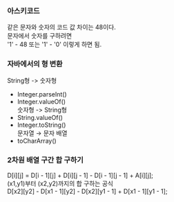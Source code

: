 ### 아스키코드
같은 문자와 숫자의 코드 값 차이는 48이다.    
문자에서 숫자를 구하려면  
'1' - 48 또는 '1' - '0' 이렇게 하면 됨. 

### 자바에서의 형 변환
String형 -> 숫자형
- Integer.parseInt()
- Integer.valueOf()  
숫자형 -> String형
- String.valueOf()
- Integer.toString()  
문자열 → 문자 배열
- toCharArray()

### 2차원 배열 구간 합 구하기
D[i][j] = D[i - 1][j] + D[i][j - 1] - D[i - 1][j - 1] + A[i][j];  
(x1,y1)부터 (x2,y2)까지의 합 구하는 공식  
D[x2][y2] - D[x1 - 1][y2] - D[x2][y1 - 1] + D[x1 - 1][y1 - 1];  
